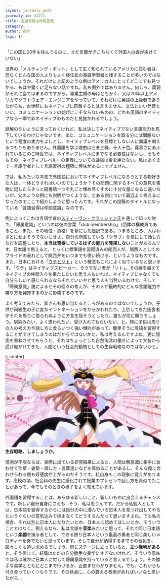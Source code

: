 ```yaml
---
layout: journaly_post
journaly_id: 41271
title: 言語習得は帰属意識
category: 
author: 祝々
tags: []
---
```


「この国に20年も住んでるのに、まだ言葉がぎこちなくて外国人の癖が抜けていない」

世界の「メルティング・ポット」として広く知られているアメリカに住む者は、恐らくどんな国の人よりもよく移住民の英語学習者と接することが多いのではないでしょうか。それだけに上記のような例はアメリカ人にとってどこにでも見つかる、もはや驚くに足らない話ですね。<!--more-->私も例外ではありません。何しろ、両親がそれに当てはまるのですから。専業主婦の母はともかく、父は20年以上アメリカでソフトウェア・エンジニアをやっていて、それだけに英語の上級者でありながらも、お世辞にもネイティブに匹敵するとは言えません。文法といい発音といい、コミュニケーションの妨げにこそならないものの、どれも英語のネイティブなら一瞬で非ネイティブのものだと見抜かれるでしょう。

誤解のないように言っておくけれど、私は決してネイティブでない言語能力を見下しているわけじゃないです。また、コミュニケーションを取る分には問題ないという程度の実力をよしとし、ネイティブレベルを目標としない人に異議を唱えるつもりもありません。外国語を学ぶ理由は三者三様、十人十色。寛容さにあふれているこのご時世では、ネイティブレベルにまでなる必要性はないし、そもそもその「ネイティブレベル」の定義についての議論は後を絶たない。私はあくまで一言語学者として言語習得の極限に興味があるにすぎません。

では、私みたいな本気で外国語においてネイティブレベルになろうとする物好きな人は、一体どうすればいいのでしょうか？その問題に関するすべての意見を書物に記したらきっと図書館一つを丸ごと埋め尽くすのに十分な量になるに違いないが、父のような例にも説明がつくような、とある説について最近よく考えるになったのでここで紹介しようと思ったんです。それがこの投稿のタイトルとなっている「言語習得は仲間意識」なのです。

例によってこれは言語学者の[スティーヴン・クラッシェン氏][クラッシェン]を通して知った説で、「帰属意識」というのは彼の言葉「club membership」（団体の構成員であること、また、その地位・資格）を基にした拙訳である。つまるところ、人はわざとにせよそうでないにせよ、自分の所属している「クラブ」を気にして話し方などを調整したり、**本当は習得しているはずの能力を発揮しない**ことがあるんです。日本語で例えると、とっくに標準語を習得済みの関西人が、関西人としてのプライドの表れとして関西弁をいつまでも使い続ける、というようなものです。また、日本における「[ウチとソト][ウチとソト]」という概念もこれによく似ているなと思います。「ウチ」はネイティブスピーカー、そうでない者が「ソト」。その線を越えてネイティブの仲間入りを果たしたいと思う人もいれば、ネイティブじゃなくても自分らしいと感じられるならそれでいいやと思う人も当然いるわけで、そして「帰属意識」説によるとその個々の考えが、その人が最終的にどんな言語能力や喋り方を発揮するのかに影響するのです。

よく考えてみたら、皆さんも思い当たるところがあるのではないでしょうか。子供が同級生の子に変なイントネーションをからかわれたり、上京してきた田舎者がそれを周りに悟られぬように方言を隠そうとしたり。誰もが切に願うでしょう。馴染みたい、よく思われたい、受け入れてもらいたい、と。特に子供は周りの人の考え方や話し方に食らいつく強い傾向があって、簡単そうに母語を習得することができてしまうのはだからではないかと、私は考えるんですよね。更に憶測を重ねさせてもらうと、それはちょっとした自然淘汰の働きによって大昔から受け継がれてきた、人間という社会的動物としての生存戦略なのではないかと。

{:.center}
![](/assets/img/seizon-senryaku.jpg)
**生存戦略、しましょうか。**

憶測が不服ならば、実際に出ている研究結果によると、人間は無意識に相手に合わせて仕草・姿勢・話し方・言葉遣いなどを真似ることがあるし、そんな風に合わせられる側も好感度が上がるのだそうです。私自身もこの現象に覚えがあります。高校の頃、社会科の先生に感化されて授業のプレゼンで話し方を真似てたことがあって、今でもそのときの様子をよく覚えています。

外国語を習得することは、あらゆる新しいこと、新しいものに出会えるチャンスです。新しい自分自身にさえも…そう、私は思うんです。だから私個人としては、日本語を習得するからには自分の中に潜んでいる日本人を見つけ出してやるというぐらいの意気込みで挑まなくてどうするんだって思いますよね。でも私の場合、それは別に日本人になりたいとか、日本人に認めてほしいとか、そういうことではなく。例えるなら、私は言語を**音楽**みたいに思って、それで同じ日本語という**楽器**を操る者として、できる限り日本人という最高の奏者と同じ美しいメロディーを奏でたいと思っています。そして自分が納得するまでその音色を、図々しくも追い求めるでしょう。同じステージに立っていると、**立つ権利がある**と、そう信じて。結局はただの自分勝手な美学にすぎないけれど、そういう意味では私は確かに日本人に対して帰属意識を持っていると言えるでしょう。その勝手な美学とともにどこまで行けるか、正直まだわかりません。でも、これからも付き合っていくつもりです。その終点に、心の震える音楽があればいいなと思いながら…

[クラッシェン]: https://rossier.usc.edu/news-insights/news/there-really-critical-period-accent-acquisition
[ウチとソト]: https://ja.wikipedia.org/wiki/%E3%82%A6%E3%83%81%E3%81%A8%E3%82%BD%E3%83%88